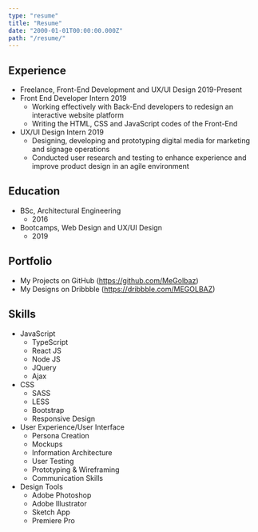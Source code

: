 ```yaml
---
type: "resume"
title: "Resume"
date: "2000-01-01T00:00:00.000Z"
path: "/resume/"
---
```


## Experience
- Freelance, Front-End Development and UX/UI Design 2019-Present
- Front End Developer Intern 2019
  - Working effectively with Back-End developers to redesign an interactive website platform
  - Writing the HTML, CSS and JavaScript codes of the Front-End
- UX/UI Design Intern 2019
  - Designing, developing and prototyping digital media for marketing and signage operations
  - Conducted user research and testing to enhance experience and improve product design in an agile environment

## Education
- BSc, Architectural Engineering
  - 2016
- Bootcamps, Web Design and UX/UI Design
  - 2019

## Portfolio
- My Projects on GitHub (https://github.com/MeGolbaz)
- My Designs on Dribbble (https://dribbble.com/MEGOLBAZ)


## Skills
- JavaScript
  - TypeScript
  - React JS
  - Node JS
  - JQuery
  - Ajax
- CSS
  - SASS
  - LESS
  - Bootstrap
  - Responsive Design
- User Experience/User Interface
  - Persona Creation
  - Mockups
  - Information Architecture
  - User Testing
  - Prototyping & Wireframing
  - Communication Skills
- Design Tools
  - Adobe Photoshop
  - Adobe Illustrator
  - Sketch App
  - Premiere Pro  
  
